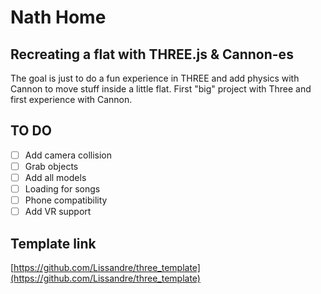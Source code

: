 # Nath Home

## Recreating a flat with THREE.js & Cannon-es
The goal is just to do a fun experience in THREE and add physics with Cannon to move stuff inside a little flat.
First "big" project with Three and first experience with Cannon.

## TO DO

- [ ] Add camera collision
- [ ] Grab objects
- [ ] Add all models
- [ ] Loading for songs
- [ ] Phone compatibility
- [ ] Add VR support

## Template link
[https://github.com/Lissandre/three_template](https://github.com/Lissandre/three_template)

